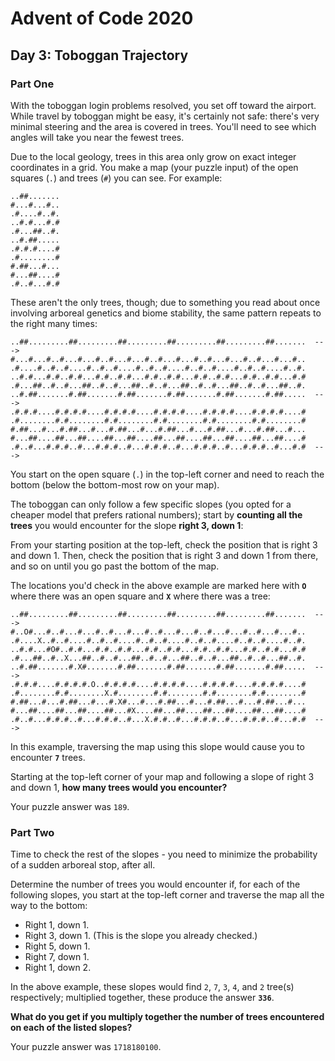 # Advent of Code 2020
## Day 3: Toboggan Trajectory
### Part One

With the toboggan login problems resolved, you set off toward the airport. While travel by toboggan might be easy, it's certainly not safe: there's very minimal steering and the area is covered in trees. You'll need to see which angles will take you near the fewest trees.

Due to the local geology, trees in this area only grow on exact integer coordinates in a grid. You make a map (your puzzle input) of the open squares (`.`) and trees (`#`) you can see. For example:

```
..##.......
#...#...#..
.#....#..#.
..#.#...#.#
.#...##..#.
..#.##.....
.#.#.#....#
.#........#
#.##...#...
#...##....#
.#..#...#.#
```

These aren't the only trees, though; due to something you read about once involving arboreal genetics and biome stability, the same pattern repeats to the right many times:

```
..##.........##.........##.........##.........##.........##.......  --->
#...#...#..#...#...#..#...#...#..#...#...#..#...#...#..#...#...#..
.#....#..#..#....#..#..#....#..#..#....#..#..#....#..#..#....#..#.
..#.#...#.#..#.#...#.#..#.#...#.#..#.#...#.#..#.#...#.#..#.#...#.#
.#...##..#..#...##..#..#...##..#..#...##..#..#...##..#..#...##..#.
..#.##.......#.##.......#.##.......#.##.......#.##.......#.##.....  --->
.#.#.#....#.#.#.#....#.#.#.#....#.#.#.#....#.#.#.#....#.#.#.#....#
.#........#.#........#.#........#.#........#.#........#.#........#
#.##...#...#.##...#...#.##...#...#.##...#...#.##...#...#.##...#...
#...##....##...##....##...##....##...##....##...##....##...##....#
.#..#...#.#.#..#...#.#.#..#...#.#.#..#...#.#.#..#...#.#.#..#...#.#  --->
```

You start on the open square (`.`) in the top-left corner and need to reach the bottom (below the bottom-most row on your map).

The toboggan can only follow a few specific slopes (you opted for a cheaper model that prefers rational numbers); start by **counting all the trees** you would encounter for the slope **right 3, down 1**:

From your starting position at the top-left, check the position that is right 3 and down 1. Then, check the position that is right 3 and down 1 from there, and so on until you go past the bottom of the map.

The locations you'd check in the above example are marked here with **`O`** where there was an open square and **`X`** where there was a tree:

```
..##.........##.........##.........##.........##.........##.......  --->
#..O#...#..#...#...#..#...#...#..#...#...#..#...#...#..#...#...#..
.#....X..#..#....#..#..#....#..#..#....#..#..#....#..#..#....#..#.
..#.#...#O#..#.#...#.#..#.#...#.#..#.#...#.#..#.#...#.#..#.#...#.#
.#...##..#..X...##..#..#...##..#..#...##..#..#...##..#..#...##..#.
..#.##.......#.X#.......#.##.......#.##.......#.##.......#.##.....  --->
.#.#.#....#.#.#.#.O..#.#.#.#....#.#.#.#....#.#.#.#....#.#.#.#....#
.#........#.#........X.#........#.#........#.#........#.#........#
#.##...#...#.##...#...#.X#...#...#.##...#...#.##...#...#.##...#...
#...##....##...##....##...#X....##...##....##...##....##...##....#
.#..#...#.#.#..#...#.#.#..#...X.#.#..#...#.#.#..#...#.#.#..#...#.#  --->
```

In this example, traversing the map using this slope would cause you to encounter **`7`** trees.

Starting at the top-left corner of your map and following a slope of right 3 and down 1, **how many trees would you encounter?**

Your puzzle answer was `189`.

### Part Two

Time to check the rest of the slopes - you need to minimize the probability of a sudden arboreal stop, after all.

Determine the number of trees you would encounter if, for each of the following slopes, you start at the top-left corner and traverse the map all the way to the bottom:

- Right 1, down 1.
- Right 3, down 1. (This is the slope you already checked.)
- Right 5, down 1.
- Right 7, down 1.
- Right 1, down 2.

In the above example, these slopes would find `2`, `7`, `3`, `4`, and `2` tree(s) respectively; multiplied together, these produce the answer **`336`**.

**What do you get if you multiply together the number of trees encountered on each of the listed slopes?**

Your puzzle answer was `1718180100`.